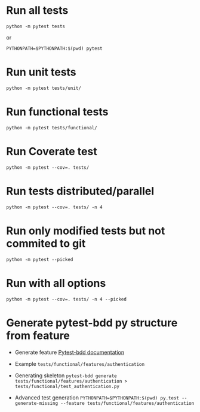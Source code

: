 # Run all tests
``` python -m pytest tests ```

or

``` PYTHONPATH=$PYTHONPATH:$(pwd) pytest ```


# Run unit tests
``` python -m pytest tests/unit/ ```

# Run functional tests
``` python -m pytest tests/functional/ ```

# Run Coverate test
``` python -m pytest --cov=. tests/ ```

# Run tests distributed/parallel
``` python -m pytest --cov=. tests/ -n 4 ```

# Run only modified tests but not commited to git 
``` python -m pytest --picked ```

# Run with all options
``` python -m pytest --cov=. tests/ -n 4 --picked ```

# Generate pytest-bdd py structure from feature
- Generate feature
[Pytest-bdd documentation](https://pypi.org/project/pytest-bdd/)

- Example
``` tests/functional/features/authentication ```

- Generating  skeleton
``` pytest-bdd generate tests/functional/features/authentication > tests/functional/test_authentication.py ```

- Advanced test generation 
``` PYTHONPATH=$PYTHONPATH:$(pwd) py.test --generate-missing --feature tests/functional/features/authentication ```

